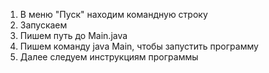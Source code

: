 1) В меню "Пуск" находим командную строку
2) Запускаем
3) Пишем путь до Main.java
4) Пишем команду java Main, чтобы запустить программу
5) Далее следуем инструкциям программы
